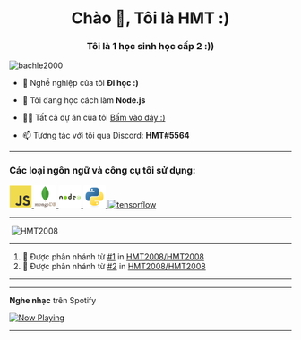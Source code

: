<h1 align="center">Chào 👋, Tôi là HMT :)</h1>
<h3 align="center">Tôi là 1 học sinh học cấp 2 :))</h3>

<p align="left"> <img src="https://komarev.com/ghpvc/?username=bachle2000&label=Profile%20views&color=0e75b6&style=flat" alt="bachle2000" /> </p>

- 🔭 Nghề nghiệp của tôi **Đi học :)**

- 🌱 Tôi đang học cách làm **Node.js**

- 👨‍💻 Tất cả dự án của tôi [Bấm vào đây :)](https://github.com/HMT2008?tab=repositories)

- 📫 Tương tác với tôi qua Discord: **HMT#5564**

---

<h3 align="left">Các loại ngôn ngữ và công cụ tôi sử dụng:</h3>
<p align="left"> <a href="https://developer.mozilla.org/en-US/docs/Web/JavaScript" target="_blank"> <img src="https://raw.githubusercontent.com/devicons/devicon/master/icons/javascript/javascript-original.svg" alt="javascript" width="40" height="40"/> </a> <a href="https://www.mongodb.com/" target="_blank"> <img src="https://raw.githubusercontent.com/devicons/devicon/master/icons/mongodb/mongodb-original-wordmark.svg" alt="mongodb" width="40" height="40"/> </a> <a href="https://nodejs.org" target="_blank"> <img src="https://raw.githubusercontent.com/devicons/devicon/master/icons/nodejs/nodejs-original-wordmark.svg" alt="nodejs" width="40" height="40"/> </a> <a href="https://www.python.org" target="_blank"> <img src="https://raw.githubusercontent.com/devicons/devicon/master/icons/python/python-original.svg" alt="python" width="40" height="40"/> </a> <a href="https://www.tensorflow.org" target="_blank"> <img src="https://www.vectorlogo.zone/logos/tensorflow/tensorflow-icon.svg" alt="tensorflow" width="40" height="40"/> </a> </p>

---

<p>&nbsp;<img align="center" src="https://github-readme-stats.vercel.app/api?username=HMT2008&show_icons=true&theme=dark&locale=en" alt="HMT2008" /></p>

---

<!--START_SECTION:activity-->
1. 🎉 Được phân nhánh từ [#1](https://github.com/HMT2008/pull/1) in [HMT2008/HMT2008](https://github.com/HMT2008)
2. 🎉 Được phân nhánh từ [#2](https://github.com/HMT2008/pull/2) in [HMT2008/HMT2008](https://github.com/HMT2008)
<!--END_SECTION:activity-->


---

<!--START_SECTION:waka-->


---

**Nghe nhạc** trên Spotify

<a href="https://HMT.vercel.app/now-playing?open">
    <img src="https://HMT.vercel.app/now-playing/" width="256" height="64" alt="Now Playing">
</a>

---
